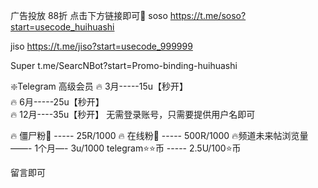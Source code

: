 广告投放 88折   点击下方链接即可🔗
soso https://t.me/soso?start=usecode_huihuashi

jiso https://t.me/jiso?start=usecode_999999

Super  t.me/SearcNBot?start=Promo-binding-huihuashi

❇️Telegram 高级会员
🔥  3月-----15u【秒开】      
🔥  6月-----25u【秒开】  
🔥  12月----35u【秒开】
 无需登录账号，只需要提供用户名即可

🔥  僵尸粉🧟 ----- 25R/1000
🔥  在线粉🧟 ----- 500R/1000
🔥频道未来帖浏览量 ——- 1个月—- 3u/1000 
telegram⭐️⭐️币 -----  2.5U/100⭐️币

留言即可 
